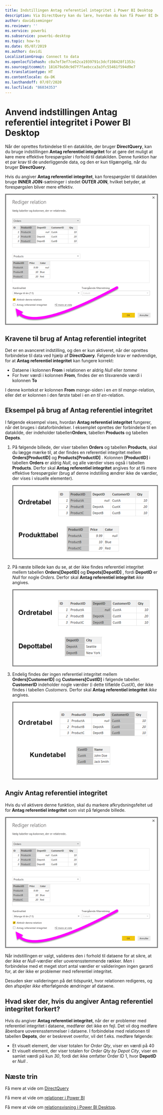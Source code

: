 ```yaml
---
title: Indstillingen Antag referentiel integritet i Power BI Desktop
description: Via DirectQuery kan du lære, hvordan du kan få Power BI Desktop til at antage referentiel integritet
author: davidiseminger
ms.reviewer: ''
ms.service: powerbi
ms.subservice: powerbi-desktop
ms.topic: how-to
ms.date: 05/07/2019
ms.author: davidi
LocalizationGroup: Connect to data
ms.openlocfilehash: c0a7ef3ef7ce62ca1939791c3dcf198428f1353c
ms.sourcegitcommit: 181679a50c9d7f7faebcca3a3fc55461f594d9e7
ms.translationtype: HT
ms.contentlocale: da-DK
ms.lasthandoff: 07/07/2020
ms.locfileid: "86034353"
---
```

# <a name="apply-the-assume-referential-integrity-setting-in-power-bi-desktop"></a>Anvend indstillingen Antag referentiel integritet i Power BI Desktop
Når der oprettes forbindelse til en datakilde, der bruger **DirectQuery**, kan du bruge indstillingen **Antag referentiel integritet** for at gøre det muligt at køre mere effektive forespørgsler i forhold til datakilden. Denne funktion har et par krav til de underliggende data, og den er kun tilgængelig, når du bruger **DirectQuery**.

Hvis du angiver **Antag referentiel integritet**, kan forespørgsler til datakilden bruge **INNER JOIN**-sætninger i stedet **OUTER JOIN**, hvilket betyder, at forespørgslen bliver mere effektiv.

![Skærmbillede af dialogboksen Rediger relation til valg af Antag referentiel integritet.](media/desktop-assume-referential-integrity/assume-referential-integrity_1.png)

## <a name="requirements-for-using-assume-referential-integrity"></a>Kravene til brug af Antag referentiel integritet
Det er en avanceret indstilling, og den er kun aktiveret, når der oprettes forbindelse til data ved hjælp af **DirectQuery**. Følgende krav er nødvendige, for at **Antag referentiel integritet** kan fungere korrekt:

* Dataene i kolonnen **From** i relationen er aldrig *Null* eller *tomme*
* For hver værdi i kolonnen **From**, findes der en tilsvarende værdi i kolonnen **To**

I denne kontekst er kolonnen **From** *mange*-siden i en *en til mange*-relation, eller det er kolonnen i den første tabel i en *en til en*-relation.

## <a name="example-of-using-assume-referential-integrity"></a>Eksempel på brug af Antag referentiel integritet
I følgende eksempel vises, hvordan **Antag referentiel integritet** fungerer, når det bruges i dataforbindelser. I eksemplet oprettes der forbindelse til en datakilde, der indeholder tabellen**Orders**, tabellen **Products** og tabellen **Depots**.

1. På følgende billede, der viser tabellen **Orders** og tabellen **Products**, skal du lægge mærke til, at der findes en referentiel integritet mellem **Orders[ProductID]** og **Products[ProductID]** . Kolonnen **[ProductID]** i tabellen **Orders** er aldrig *Null*, og alle værdier vises også i tabellen **Products**. Derfor skal **Antag referentiel integritet**  angives for at få mere effektive forespørgsler (brug af denne indstilling ændrer ikke de værdier, der vises i visuelle elementer).
   
   ![Skærmbillede af tabellen Orders og tabellen Products.](media/desktop-assume-referential-integrity/assume-referential-integrity_2.png)
2. På næste billede kan du se, at der ikke findes referentiel integritet mellem tabellen **Orders[DepotID]** og **Depots[DepotID]** , fordi **DepotID** er *Null* for nogle *Orders*. Derfor skal **Antag referentiel integritet** *ikke* angives.
   
   ![Skærmbillede af tabellen Orders og tabellen Products.](media/desktop-assume-referential-integrity/assume-referential-integrity_3.png)
3. Endelig findes der ingen referentiel integritet mellem **Orders[CustomerID]** og **Customers[CustID]** i følgende tabeller. **CustomerID** indeholder nogle værdier (i dette tilfælde *CustX*), der ikke findes i tabellen *Customers*. Derfor skal **Antag referentiel integritet** *ikke* angives.
   
   ![Skærmbillede af tabellen Orders og tabellen Customers.](media/desktop-assume-referential-integrity/assume-referential-integrity_4.png)

## <a name="setting-assume-referential-integrity"></a>Angiv Antag referentiel integritet
Hvis du vil aktivere denne funktion, skal du markere afkrydsningsfeltet ud for **Antag referentiel integritet** som vist på følgende billede.

![Skærmbillede af dialogboksen Rediger relation, der giver dig mulighed for at vælge Antag referentiel integritet.](media/desktop-assume-referential-integrity/assume-referential-integrity_1.png)

Når indstillingen er valgt, valideres den i forhold til dataene for at sikre, at der ikke er *Null*-værdier eller uoverensstemmende rækker. *Men* i forbindelse med et meget stort antal værdier er valideringen ingen garanti for, at der ikke er problemer med referentiel integritet.

Desuden sker valideringen på det tidspunkt, hvor relationen redigeres, og den afspejler *ikke* efterfølgende ændringer af dataene.

## <a name="what-happens-if-you-incorrectly-set-assume-referential-integrity"></a>Hvad sker der, hvis du angiver Antag referentiel integritet forkert?
Hvis du angiver **Antag referentiel integritet**, når der er problemer med referentiel integritet i dataene, medfører det ikke en fejl. Det vil dog medføre åbenbare uoverensstemmelser i dataene. I forbindelse med relationen til tabellen **Depots**, der er beskrevet ovenfor, vil det f.eks. medføre følgende:

* Et visuelt element, der viser totalen for *Order Qty*, viser en værdi på 40
* Et visuelt element, der viser totalen for *Order Qty by Depot City*, viser en samlet værdi på kun *30*, fordi det ikke omfatter Order ID 1, hvor **DepotID** er *Null* .

## <a name="next-steps"></a>Næste trin
Få mere at vide om [DirectQuery](desktop-use-directquery.md)

Få mere at vide om [relationer i Power BI](../transform-model/desktop-create-and-manage-relationships.md)

Få mere at vide om [relationsvisning i Power BI Desktop](../transform-model/desktop-relationship-view.md).
